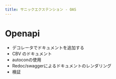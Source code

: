 ```yaml
---
title: サニックエクステンション - OAS
---
```


# Openapi

- デコレータでドキュメントを追加する
- CBV のドキュメント
- autoconの使用
- Redoc/swaggerによるドキュメントのレンダリング
- 検証
